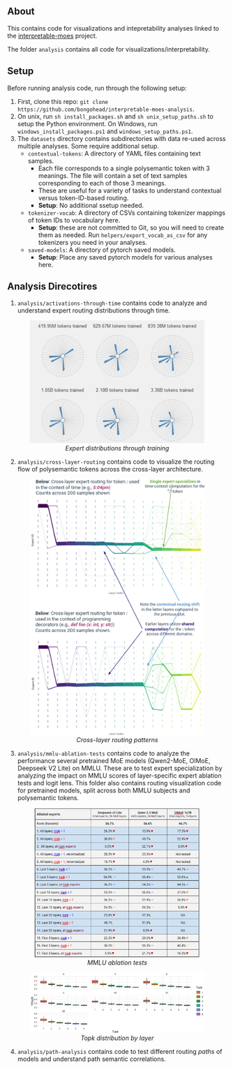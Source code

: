 ## About
This contains code for visualizations and intepretability analyses linked to the [interpretable-moes](https://github.com/bongohead/interpretable-moes) project.

The folder `analysis` contains all code for visualizations/interpretability.

## Setup
Before running analysis code, run through the following setup:

1. First, clone this repo: `git clone https://github.com/bongohead/interpretable-moes-analysis`.
2. On unix, run `sh install_packages.sh` and `sh unix_setup_paths.sh` to setup the Python environment. On Windows, run `windows_install_packages.ps1` and `windows_setup_paths.ps1`.
3. The `datasets` directory contains subdirectories with data re-used across multiple analyses. Some require additional setup.
    - `contextual-tokens`: A directory of YAML files containing text samples.
        - Each file corresponds to a single polysemantic token with 3 meanings. The file will contain a set of text samples corresponding to each of those 3 meanings. 
        - These are useful for a variety of tasks to understand contextual versus token-ID-based routing.
        - **Setup**: No additional ssetup needed.
    - `tokenizer-vocab`: A directory of CSVs containing tokenizer mappings of token IDs to vocabulary here.
        - **Setup**: these are not committed to Git, so you will need to create them as needed. Run `helpers/export_vocab_as_csv` for any tokenizers you need in your analyses.
    - `saved-models`: A directory of pytorch saved models.
        - **Setup**: Place any saved pytorch models for various analyses here.


## Analysis Direcotires
1. `analysis/activations-through-time` contains code to analyze and understand expert routing distributions through time.
<p align="center"><img src="images/expert-distribution-over-time.png" width="400px"><br><em>Expert distributions through training</em></p>

2. `analysis/cross-layer-routing` contains code to visualize the routing flow of polysemantic tokens across the cross-layer architecture.
<p align="center"><img src="images/cross-layer-routing-1.png" width="400px"><br><em>Cross-layer routing patterns</em></p>

3. `analysis/mmlu-ablation-tests` contains code to analyze the performance several pretrained MoE models (Qwen2-MoE, OlMoE, Deepseek V2 Lite) on MMLU. These are to test expert specialization by analyzing the impact on MMLU scores of layer-specific expert ablation tests and logit lens. This folder also contains routing visualization code for pretrained models, split across both MMLU subjects and polysemantic tokens.
<p align="center"><img src="images/mmlu-ablation-tests.png" width="380px"><br><em>MMLU ablation tests</em></p>
<p align="center"><img src="images/topk-dist-by-layer.png" width="400px"><br><em>Topk distribution by layer</em></p>

4. `analysis/path-analysis` contains code to test different routing *paths* of models and understand path semantic correlations.